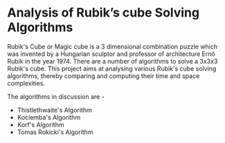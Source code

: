# Analysis of Rubik’s cube Solving Algorithms

Rubik's Cube or Magic cube is a 3 dimensional combination puzzle which was invented by a Hungarian sculptor and professor of architecture Ernő Rubik in the year 1974. There are a number of algorithms to solve a 3x3x3 Rubik's cube. This project aims at analysing various Rubik's cube solving algorithms, thereby comparing and computing their time and space complexities.

The algorithms in discussion are - 
- Thistlethwaite's Algorithm
- Kociemba's Algorithm
- Korf's Algorithm
- Tomas Rokicki's Algorithm
